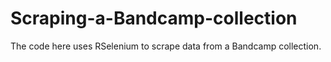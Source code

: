 # Scraping-a-Bandcamp-collection
The code here uses RSelenium to scrape data from a Bandcamp collection. 
